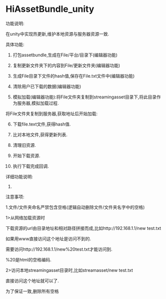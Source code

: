 # HiAssetBundle_unity
功能说明:

在unity中实现热更新,维护本地资源与服务器资源一致.


具体功能:

1.	打包assetbundle,生成在File/平台/目录下(编辑器功能)

2.	复制更新文件夹下的内容到File/更新文件夹(编辑器功能)
	
3.	生成File目录下文件的hash值,保存在File.txt文件中(编辑器功能)
	
4.	清除用户已下载的数据(编辑器功能)

5.	模拟加载(编辑器功能):将File文件夹复制到streamingasset目录下,将此目录作为服务器,模拟加载过程.

将File文件夹复制到服务器,获取地址后开始加载:

6.	下载file.text文件,获得hash值.

7.	比对本地文件,获得更新列表.
	
8.	清理旧资源.

9.	开始下载资源.

10.	执行下载完成回调.







详细功能说明:

1.




注意事项:

1.文件/文件夹命名严禁包含空格(逻辑自动删除文件/文件夹名字中的空格)

1>从网络加载资源时

下载资源的url由目录地址和相对路径拼接而成,比如http://192.168.1.1/new test.txt

如果用www直接访问这个地址是访问不到的.

需要访问http://192.168.1.1/new%20test.txt才能访问到.

%20是html的空格编码.

2>访问本地streamingasset目录时,比如streamasset/new test.txt

直接访问这个地址就可以了.

为了保证一致,删除所有空格
